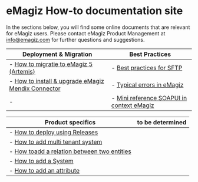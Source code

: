 # eMagiz How-to documentation site
In the sections below, you will find some online documents that are relevant for eMagiz users. Please contact eMagiz Product Management at info@emagiz.com for further questions and suggestions.


| Deployment & Migration| Best Practices|
| ------ | ------ |
| - [How to migratie to eMagiz 5 (Artemis)](upgrade-to-eMagiz5.md)| - [Best practices for SFTP](sftp-best-practice.md)|
| - [How to install & upgrade eMagiz Mendix Connector](upgrade-eMagizMendixConnector.md)| - [Typical errors in eMagiz](typical_errors_emagiz.md)|
| -  | - [Mini reference SOAPUI in context eMagiz](minireference-SOAPUI.md)|

| Product specifics| to be determined|
| ------ | ------ |
|- [How to deploy using Releases](deploy-releases.md) | |
|- [How to add multi tenant system](add-multi-tenant-system.md) | |
|- [How toadd a relation between two entities](add-a-relation-between-two-entities.md) | |
|- [How to add a System](add-a-system.md) | |
|- [How to add an attribute](add-an-attribute.md) | |
